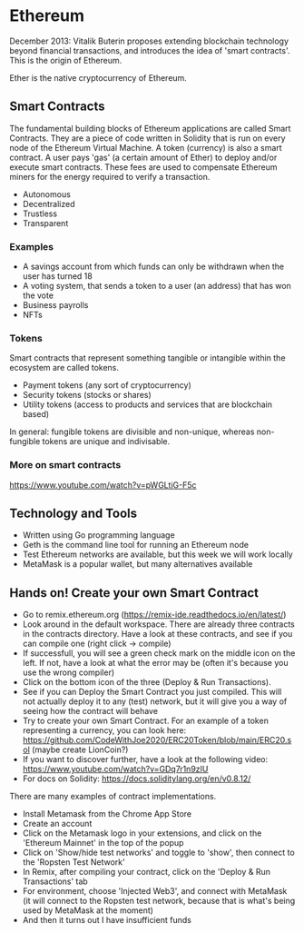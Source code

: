 # Ethereum

December 2013: Vitalik Buterin proposes extending blockchain technology beyond financial transactions, and introduces the idea of 'smart contracts'. This is the origin of Ethereum.

Ether is the native cryptocurrency of Ethereum.

## Smart Contracts

The fundamental building blocks of Ethereum applications are called Smart Contracts. They are a piece of code written in Solidity that is run on every node of the Ethereum Virtual Machine. A token (currency) is also a smart contract. A user pays 'gas' (a certain amount of Ether) to deploy and/or execute smart contracts. These fees are used to compensate Ethereum miners for the energy required to verify a transaction.

- Autonomous
- Decentralized
- Trustless
- Transparent

### Examples

- A savings account from which funds can only be withdrawn when the user has turned 18
- A voting system, that sends a token to a user (an address) that has won the vote
- Business payrolls
- NFTs

### Tokens

Smart contracts that represent something tangible or intangible within the ecosystem are called tokens.

- Payment tokens (any sort of cryptocurrency)
- Security tokens (stocks or shares)
- Utility tokens (access to products and services that are blockchain based)

In general: fungible tokens are divisible and non-unique, whereas non-fungible tokens are unique and indivisable.

### More on smart contracts
https://www.youtube.com/watch?v=pWGLtjG-F5c

## Technology and Tools

- Written using Go programming language
- Geth is the command line tool for running an Ethereum node
- Test Ethereum networks are available, but this week we will work locally
- MetaMask is a popular wallet, but many alternatives available

## Hands on! Create your own Smart Contract

- Go to remix.ethereum.org (https://remix-ide.readthedocs.io/en/latest/)
- Look around in the default workspace. There are already three contracts in the contracts directory. Have a look at these contracts, and see if you can compile one (right click -> compile)
- If successfull, you will see a green check mark on the middle icon on the left. If not, have a look at what the error may be (often it's because you use the wrong compiler)
- Click on the bottom icon of the three (Deploy & Run Transactions).
- See if you can Deploy the Smart Contract you just compiled. This will not actually deploy it to any (test) network, but it will give you a way of seeing how the contract will behave
- Try to create your own Smart Contract. For an example of a token representing a currency, you can look here: https://github.com/CodeWithJoe2020/ERC20Token/blob/main/ERC20.sol (maybe create LionCoin?)
- If you want to discover further, have a look at the following video: https://www.youtube.com/watch?v=GDq7r1n9zIU
- For docs on Solidity: https://docs.soliditylang.org/en/v0.8.12/

There are many examples of contract implementations. 

- Install Metamask from the Chrome App Store
- Create an account
- Click on the Metamask logo in your extensions, and click on the 'Ethereum Mainnet' in the top of the popup
- Click on 'Show/hide test networks' and toggle to 'show', then connect to the 'Ropsten Test Network'
- In Remix, after compiling your contract, click on the 'Deploy & Run Transactions' tab
- For environment, choose 'Injected Web3', and connect with MetaMask (it will connect to the Ropsten test network, because that is what's being used by MetaMask at the moment)
- And then it turns out I have insufficient funds
